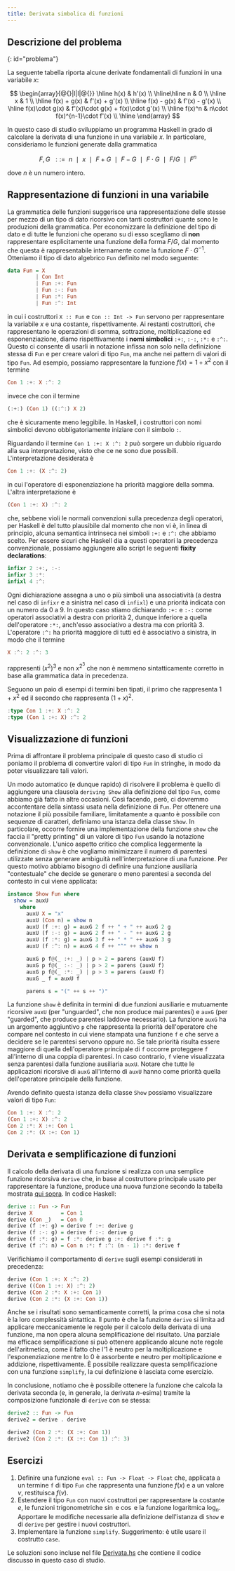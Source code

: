 ```yaml
---
title: Derivata simbolica di funzioni
---
```


## Descrizione del problema
{: id="problema"}

La seguente tabella riporta alcune derivate fondamentali di funzioni
in una variabile $x$:

$$
  \begin{array}{@{}|l|l|@{}}
    \hline
    h(x) & h'(x) \\
    \hline\hline
    n & 0 \\
    \hline
    x & 1 \\
    \hline
    f(x) + g(x) & f'(x) + g'(x) \\
    \hline
    f(x) - g(x) & f'(x) - g'(x) \\
    \hline
    f(x)\cdot g(x) & f'(x)\cdot g(x) + f(x)\cdot g'(x) \\
    \hline
    f(x)^n & n\cdot f(x)^{n-1}\cdot f'(x) \\
    \hline
  \end{array}
$$

In questo caso di studio sviluppiamo un programma Haskell in grado
di calcolare la derivata di una funzione in una variabile $x$. In
particolare, consideriamo le funzioni generate dalla grammatica

$$
  F, G ~~::=~~ n ~~\mid~~ x ~~\mid~~ F + G ~~\mid~~ F - G ~~\mid~~ F \cdot G ~~\mid~~ F / G ~~\mid~~ F^n
$$

dove $n$ è un numero intero.

## Rappresentazione di funzioni in una variabile

La grammatica delle funzioni suggerisce una rappresentazione delle
stesse per mezzo di un tipo di dato ricorsivo con tanti costruttori
quante sono le produzioni della grammatica. Per economizzare la
definizione del tipo di dato e di tutte le funzioni che operano su
di esso scegliamo di **non** rappresentare esplicitamente una
funzione della forma $F/G$, dal momento che questa è rappresentabile
internamente come la funzione $F \cdot G^{-1}$.  Otteniamo il tipo
di dato algebrico `Fun` definito nel modo seguente:

``` haskell
data Fun = X
         | Con Int
         | Fun :+: Fun
         | Fun :-: Fun
         | Fun :*: Fun
         | Fun :^: Int
```

in cui i costruttori `X :: Fun` e `Con :: Int -> Fun` servono per
rappresentare la variabile $x$ e una costante, rispettivamente. Ai
restanti costruttori, che rappresentano le operazioni di somma,
sottrazione, moltiplicazione ed esponenziazione, diamo
rispettivamente i **nomi simbolici** `:+:`, `:-:`, `:*:` e
`:^:`. Questo ci consente di usarli in notazione infissa non solo
nella definizione stessa di `Fun` e per creare valori di tipo `Fun`,
ma anche nei pattern di valori di tipo `Fun`. Ad esempio, possiamo
rappresentare la funzione $f(x) = 1 + x^2$ con il termine

``` haskell
Con 1 :+: X :^: 2
```

invece che con il termine

``` haskell
(:+:) (Con 1) ((:^:) X 2)
```

che è sicuramente meno leggibile. In Haskell, i costruttori con nomi
simbolici devono obbligatoriamente iniziare con il simbolo `:`.

Riguardando il termine `Con 1 :+: X :^: 2` può sorgere un dubbio
riguardo alla sua interpretazione, visto che ce ne sono due
possibili. L'interpretazione desiderata è

``` haskell
Con 1 :+: (X :^: 2)
```

in cui l'operatore di esponenziazione ha priorità maggiore della
somma. L'altra interpretazione è

``` haskell
(Con 1 :+: X) :^: 2
```

che, sebbene violi le normali convenzioni sulla precedenza degli
operatori, per Haskell è del tutto plausibile dal momento che non vi
è, in linea di principio, alcuna semantica intrinseca nei simboli
`:+:` e `:^:` che abbiamo scelto. Per essere sicuri che Haskell dia
a questi operatori la precedenza convenzionale, possiamo aggiungere
allo script le seguenti **fixity declarations**:

``` haskell
infixr 2 :+:, :-:
infixr 3 :*:
infixl 4 :^:
```

Ogni dichiarazione assegna a uno o più simboli una associatività (a
destra nel caso di `infixr` e a sinistra nel caso di `infixl`) e una
priorità indicata con un numero da 0 a 9. In questo caso stiamo
dichiarando `:+:` e `:-:` come operatori associativi a destra
con priorità 2, dunque inferiore a quella dell'operatore `:*:`,
anch'esso associativo a destra ma con priorità 3. L'operatore
`:^:` ha priorità maggiore di tutti ed è associativo a sinistra,
in modo che il termine

``` haskell
X :^: 2 :^: 3
```

rappresenti $(x^2)^3$ e non $x^{2^3}$ che non è nemmeno
sintatticamente corretto in base alla grammatica data in precedenza.

Seguono un paio di esempi di termini ben tipati, il primo che
rappresenta $1 + x^2$ ed il secondo che rappresenta $(1 + x)^2$.

``` haskell
:type Con 1 :+: X :^: 2
:type (Con 1 :+: X) :^: 2
```

## Visualizzazione di funzioni

Prima di affrontare il problema principale di questo caso di studio
ci poniamo il problema di convertire valori di tipo `Fun` in
stringhe, in modo da poter visualizzare tali valori.

Un modo automatico (e dunque rapido) di risolvere il problema è
quello di aggiungere una clausola `deriving Show` alla definizione
del tipo `Fun`, come abbiamo già fatto in altre occasioni. Così
facendo, però, ci dovremmo accontentare della sintassi usata nella
definizione di `Fun`. Per ottenere una notazione il più possibile
familiare, limitatamente a quanto è possibile con sequenze di
caratteri, definiamo una istanza della classe `Show`. In
particolare, occorre fornire una implementazione della funzione
`show` che faccia il "pretty printing" di un valore di tipo `Fun`
usando la notazione convenzionale. L'unico aspetto critico che
complica leggermente la definizione di `show` è che vogliamo
minimizzare il numero di parentesi utilizzate senza generare
ambiguità nell'interpretazione di una funzione. Per questo motivo
abbiamo bisogno di definire una funzione ausiliaria "contestuale"
che decide se generare o meno parentesi a seconda del contesto in
cui viene applicata:

``` haskell
instance Show Fun where
  show = auxU
    where
      auxU X = "x"
      auxU (Con n) = show n
      auxU (f :+: g) = auxG 2 f ++ " + " ++ auxG 2 g
      auxU (f :-: g) = auxG 2 f ++ " - " ++ auxG 2 g
      auxU (f :*: g) = auxG 3 f ++ " * " ++ auxG 3 g
      auxU (f :^: n) = auxG 4 f ++ "^" ++ show n

      auxG p f@(_ :+: _) | p > 2 = parens (auxU f)
      auxG p f@(_ :-: _) | p > 2 = parens (auxU f)
      auxG p f@(_ :*: _) | p > 3 = parens (auxU f)
      auxG _ f = auxU f

      parens s = "(" ++ s ++ ")"
```

La funzione `show` è definita in termini di due funzioni ausiliarie
e mutuamente ricorsive `auxU` (per "unguarded", che non produce mai
parentesi) e `auxG` (per "guarded", che produce parentesi laddove
necessario). La funzione `auxG` ha un argomento aggiuntivo `p` che
rappresenta la priorità dell'operatore che compare nel contesto in
cui viene stampata una funzione `f` e che serve a decidere se le
parentesi servono oppure no. Se tale priorità risulta essere
maggiore di quella dell'operatore principale di `f` occorre
proteggere `f` all'interno di una coppia di parentesi. In caso
contrario, `f` viene visualizzata senza parentesi dalla funzione
ausiliaria `auxU`. Notare che tutte le applicazioni ricorsive di
`auxG` all'interno di `auxU` hanno come priorità quella
dell'operatore principale della funzione.

Avendo definito questa istanza della classe `Show` possiamo
visualizzare valori di tipo `Fun`:

``` haskell
Con 1 :+: X :^: 2
(Con 1 :+: X) :^: 2
Con 2 :*: X :+: Con 1
Con 2 :*: (X :+: Con 1)
```

## Derivata e semplificazione di funzioni

Il calcolo della derivata di una funzione si realizza con una
semplice funzione ricorsiva `derive` che, in base al costruttore
principale usato per rappresentare la funzione, produce una nuova
funzione secondo la tabella mostrata [qui sopra](#problema). In
codice Haskell:

``` haskell
derive :: Fun -> Fun
derive X         = Con 1
derive (Con _)   = Con 0
derive (f :+: g) = derive f :+: derive g
derive (f :-: g) = derive f :-: derive g
derive (f :*: g) = f :*: derive g :+: derive f :*: g
derive (f :^: n) = Con n :*: f :^: (n - 1) :*: derive f
```

Verifichiamo il comportamento di `derive` sugli esempi considerati
in precedenza:

``` haskell
derive (Con 1 :+: X :^: 2)
derive ((Con 1 :+: X) :^: 2)
derive (Con 2 :*: X :+: Con 1)
derive (Con 2 :*: (X :+: Con 1))
```

Anche se i risultati sono semanticamente corretti, la prima cosa che
si nota è la loro complessità sintattica. Il punto è che la funzione
`derive` si limita ad applicare meccanicamente le regole per il
calcolo della derivata di una funzione, ma non opera alcuna
semplificazione del risultato. Una parziale ma efficace
semplificazione si può ottenere applicando alcune note regole
dell'aritmetica, come il fatto che l'1 è neutro per la
moltiplicazione e l'esponenziazione mentre lo 0 è assorbente e
neutro per moltiplicazione e addizione, rispettivamente.  È
possibile realizzare questa semplificazione con una funzione
`simplify`, la cui definizione è lasciata come esercizio.

In conclusione, notiamo che è possibile ottenere la funzione che
calcola la derivata seconda (e, in generale, la derivata $n$-esima)
tramite la composizione funzionale di `derive` con se stessa:

``` haskell
derive2 :: Fun -> Fun
derive2 = derive . derive
```

``` haskell
derive2 (Con 2 :*: (X :+: Con 1))
derive2 (Con 2 :*: (X :+: Con 1) :^: 3)
```

## Esercizi

1. Definire una funzione `eval :: Fun -> Float -> Float` che,
   applicata a un termine `f` di tipo `Fun` che rappresenta una
   funzione $f(x)$ e a un valore $v$, restituisca $f(v)$.
2. Estendere il tipo `Fun` con nuovi costruttori per rappresentare
   la costante $e$, le funzioni trigonometriche $\sin$ e $\cos$ e la
   funzione logaritmica $\log_n$. Apportare le modifiche necessarie
   alla definizione dell'istanza di `Show` e di `derive` per gestire
   i nuovi costruttori.
3. Implementare la funzione `simplify`. Suggerimento: è
   utile usare il costrutto `case`.

Le soluzioni sono incluse nel file
[Derivata.hs](assets/haskell/Derivata.hs) che contiene il codice
discusso in questo caso di studio.
